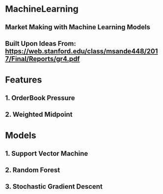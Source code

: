 # MachineLearning

## Market Making with Machine Learning Models

## Built Upon Ideas From: https://web.stanford.edu/class/msande448/2017/Final/Reports/gr4.pdf

# Features

## 1. OrderBook Pressure

## 2. Weighted Midpoint

# Models 

## 1. Support Vector Machine 

## 2. Random Forest

## 3. Stochastic Gradient Descent
